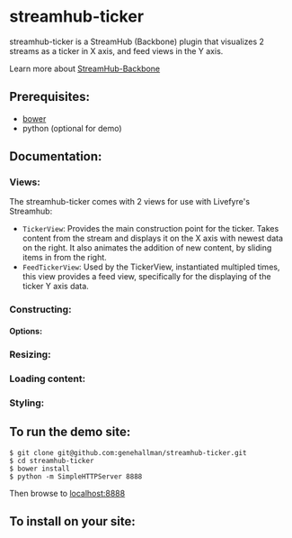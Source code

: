 # streamhub-ticker

streamhub-ticker is a StreamHub (Backbone) plugin that visualizes 2 streams as a ticker in X axis, and
feed views in the Y axis.

Learn more about [StreamHub-Backbone](http://github.com/gobengo/streamhub-backbone)

## Prerequisites:
+ [bower](http://twitter.github.com/bower/)
+ python (optional for demo)

## Documentation:
### Views:
The streamhub-ticker comes with 2 views for use with Livefyre's Streamhub:

+ `TickerView`: Provides the main construction point for the ticker. Takes content from the stream and displays it on the X axis with newest data on the right. It also animates the addition of new content, by sliding items in from the right.
+ `FeedTickerView`: Used by the TickerView, instantiated multipled times, this view provides a feed view, specifically for the displaying of the ticker Y axis data.

### Constructing:
#### Options:
### Resizing:
### Loading content:
### Styling:


## To run the demo site:
```
$ git clone git@github.com:genehallman/streamhub-ticker.git
$ cd streamhub-ticker
$ bower install
$ python -m SimpleHTTPServer 8888
```

Then browse to [localhost:8888](http://localhost:8888)

## To install on your site:
